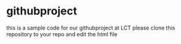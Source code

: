 # githubproject
this is a sample code for our githubproject at LCT
please clone this repository to your repo and edit the html file
